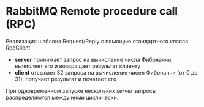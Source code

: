 # RabbitMQ Remote procedure call (RPC)

Реализация шаблона Request/Reply с помощью стандартного класса RpcClient

* **server** принимает запрос на вычисление числа Фибоначчи, вычисляет его и возвращает результат клиенту 
* **client** отсылает 32 запроса на вычисление чисел Фибоначчи (от 0 до 31), получает результат и печатает его

При одновременном запуске нескольких *server* запросы распределяются между ними циклически.

